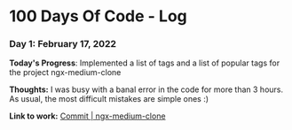 # 100 Days Of Code - Log

### Day 1: February 17, 2022 

**Today's Progress**: Implemented a list of tags and a list of popular tags for the project ngx-medium-clone

**Thoughts:** I was busy with a banal error in the code for more than 3 hours. As usual, the most difficult mistakes are simple ones :)

**Link to work:** [Commit | ngx-medium-clone](https://github.com/Kennix88/ngx-medium-clone/commit/211307adfc1e65f265c5bd16bf3b8d6795afea60)


